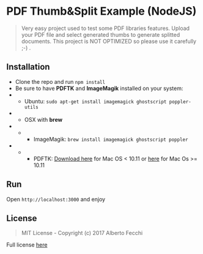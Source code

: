 # PDF Thumb&Split Example (NodeJS)

> Very easy project used to test some PDF libraries features. Upload your PDF file and select generated thumbs to generate splitted documents. This project is NOT OPTIMIZED so please use it carefully ;-) .

## Installation

* Clone the repo and run `npm install`
* Be sure to have **PDFTK** and **ImageMagik** installed on your system:
* * Ubuntu: `sudo apt-get install imagemagick ghostscript poppler-utils`
* * OSX with **brew** 
* * * ImageMagik: `brew install imagemagick ghostscript poppler`
* * * PDFTK: [Download here](http://www.pdflabs.com/docs/install-pdftk/) for Mac OS < 10.11 or [here](https://www.pdflabs.com/tools/pdftk-the-pdf-toolkit/pdftk_server-2.02-mac_osx-10.11-setup.pkg) for Mac Os >= 10.11

## Run

Open `http://localhost:3000` and enjoy

## License

> MIT License - Copyright (c) 2017 Alberto Fecchi

Full license [here](LICENSE)